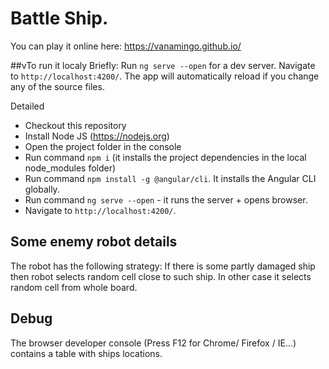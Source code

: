 # Battle Ship. 

You can play it online here:  https://vanamingo.github.io/

##vTo run it localy
Briefly: 
Run `ng serve --open` for a dev server. Navigate to `http://localhost:4200/`. The app will automatically reload if you change any of the source files.


Detailed
* Checkout this repository 
* Install Node JS (https://nodejs.org)
* Open the project folder in the console
* Run command `npm i` (it installs the project dependencies in the local node_modules folder)
* Run command `npm install -g @angular/cli`. It installs the Angular CLI globally.
* Run command `ng serve --open` - it runs the server + opens browser. 
* Navigate to `http://localhost:4200/`.


## Some enemy robot details
The robot has the following strategy: 
If there is some partly damaged ship then robot selects random cell close to such ship. In other case it selects random cell from whole board.  

## Debug 
The browser developer console (Press F12 for Chrome/ Firefox / IE...) contains a table with ships locations. 